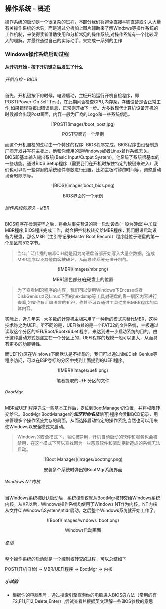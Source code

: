 ﻿
## 操作系统 - 概述
操作系统的启动是一个很复杂的过程，本部分我们将避免直接平铺直述或引入大量有关操作系统的术语，而是通过分析加上图片辅助来了解Windows等操作系统的工作机制，来使得读者借助使用和分析常见的操作系统,对操作系统有一个比较深入的理解。并最终通过自己的实际动手，来完成一系列的工作

### Windows操作系统启动过程

#### 从开机开始 - 按下开机键之后发生了什么


###### 开机自检 - BIOS
首先，开机键按下的时候，电源启动，主板开始运行开机自检程序，即POST(Power-On Self Test)，在此期间会检查CPU,内存条，存储设备是否正常工作,如果错误将报出错误信息，正常则开始下一步。大多数现代计算机设备开机的时候都会出现Post画面，内容一般为厂商的Logo和一些系统信息。

<center>
![POST](images/boot_post.jpg)

POST界面的一个示例
</center>

而这个开机自检的过程由一个特殊的程序- BIOS程序完成，BIOS程序由设备制造厂商开发并写在主板上，他和你使用的是Windows或者Linux操作系统无关。BIOS即基本输入输出系统(Basic Input/Output System)，他系统了系统很基本的一些功能。通过BIOS Setup程序（需要我们在开机时按住特定的按键来进入）我们也可以对一些常用的系统硬件参数进行设置，比如主板时钟的时间等，调整启动设备的顺序等。

<center>
![BIOS](images/boot_bios.png)

BIOS界面的一个示例
</center>

###### 操作系统的源头 - MBR
BIOS程序在检测完毕之后，将会从事先预设的第一启动设备(一般为硬盘)中加载MBR程序,BIOS程序完成工作，就会把控制权转交给MBR程序，我们假设启动设备为硬盘，那么MBR（主引导记录Master Boot Record）程序就位于硬盘的第一个扇区前512字节。

> 当年广泛传播的病毒CIH就是因为向硬盘首部开始写入大量空数据，造成MBR程序以及其他内容被破坏，从而导致系统无法开机的。

<center>
![MBR](images/mbr.png)

MBR(黑色部分)在硬盘上的位置
</center>


> 为了查看MBR程序的内容，我们可以使用Windows下Encase或者DiskGenius以及Linux下面的hexdump等工具对硬盘的第一扇区内容进行查看,如果你有汇编语言的知识，你甚至可以通过工具逆向出MBR程序的具体内容。

实际上，近几年来，大多数的计算机主板采用了一种新的模式来替代MBR，这种技术称之为UEFI。所不同的是，UEFI依赖的是一个FAT32的文件系统，主板通过读取这个分区的/EFI/Boot/Bootx64.efi程序，来达到进一步启动系统的目的。由于这种启动方式是建立在一个分区上的，UEFI程序的规模一般可以更大，从而具有更多的功能特性。

而UEFI分区在Windows下面默认是不挂载的，我们可以通过诸如Disk Genius等程序访问，可以在ESP卷标的分区中找到上面提到的UEFI程序。

<center>
![MBR](images/uefi.png)

笔者提取的UEFI分区的文件
</center>




###### BootMgr
MBR或UEFI程序完成一些基本工作后，定位到BootManager的位置，并将权限转交给它。BootMgr(BootManager的***匈牙利命名法***缩写)程序会读取BCD记录，用来管理多个操作系统共存的局面，从而选择启动特定的操作系统,当然也可以用来使Windows以安全模式来启动。


> Windows的安全模式下，驱动被禁用，开机自动启动的软件和服务也会被禁用，在这个模式下可以查找因为一些恶意软件和驱动更新造成的系统无法启动。

<center>
![Boot Manager](images/bootmgr.png)

安装多个系统时弹出的BootMgr系统界面
</center>



###### Windows NT内核
当Windows系统被默认启动后，系统控制权就从BootMgr被转交给Windows系统内核。从XP以后，Windows操作系统均使用了Windows NT作为内核。NT内核从文件C:\Windows\System\ntldr启动，之后整个Windows系统就开始工作了。
<center>
![Boot](images/windows_boot.png)

Windows启动画面
</center>


###### 总结
整个操作系统的启动就是一个控制权转交的过程，可以总结如下

POST(开机自检) -> MBR/UEFI程序 -> BootMgr -> 内核

##### 小试验
- 根据你的电脑型号，通过搜索引擎查询你的电脑进入BIOS的方法（常用的有F2,F11,F12,Delete,Enter）,尝试查看并根据英文理解一些BIOS参数的意思





